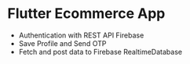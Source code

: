 # Flutter Ecommerce App
* Authentication with REST API Firebase
* Save Profile and Send OTP
* Fetch and post data to Firebase RealtimeDatabase 